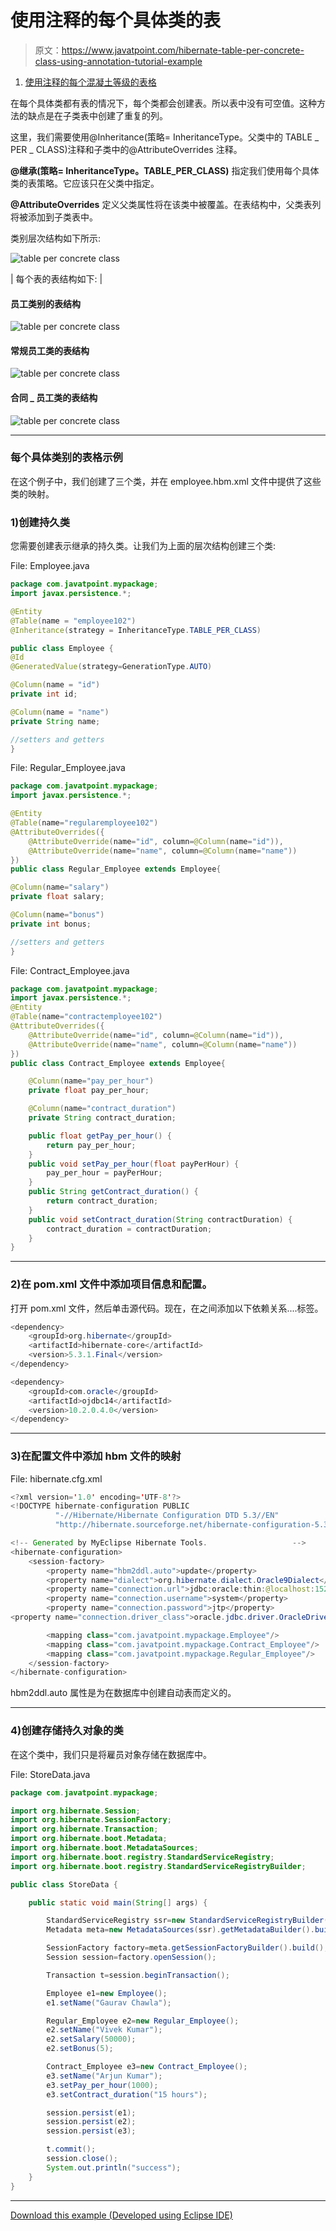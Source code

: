 # 使用注释的每个具体类的表

> 原文：<https://www.javatpoint.com/hibernate-table-per-concrete-class-using-annotation-tutorial-example>

1.  [使用注释的每个混凝土等级的表格](#)

在每个具体类都有表的情况下，每个类都会创建表。所以表中没有可空值。这种方法的缺点是在子类表中创建了重复的列。

这里，我们需要使用@Inheritance(策略= InheritanceType。父类中的 TABLE _ PER _ CLASS)注释和子类中的@AttributeOverrides 注释。

**@继承(策略= InheritanceType。TABLE_PER_CLASS)** 指定我们使用每个具体类的表策略。它应该只在父类中指定。

**@AttributeOverrides** 定义父类属性将在该类中被覆盖。在表结构中，父类表列将被添加到子类表中。

类别层次结构如下所示:

![table per concrete class](../img/1ee88d8a251b98174368673d823b622f.png)

| 每个表的表结构如下: |

#### 员工类别的表结构

![table per concrete class ](../img/e860c304a0bc275a7c4ad55342f540ec.png)

#### 常规员工类的表结构

![table per concrete class ](../img/9a9c3faaef7758bb73e14f1e73244f6a.png)

#### 合同 _ 员工类的表结构

![table per concrete class ](../img/ad264e5bc15b74a9c0664f6e305a7f51.png)

* * *

### 每个具体类别的表格示例

在这个例子中，我们创建了三个类，并在 employee.hbm.xml 文件中提供了这些类的映射。

### 1)创建持久类

您需要创建表示继承的持久类。让我们为上面的层次结构创建三个类:

File: Employee.java

```java
package com.javatpoint.mypackage;
import javax.persistence.*;

@Entity
@Table(name = "employee102")
@Inheritance(strategy = InheritanceType.TABLE_PER_CLASS)

public class Employee {
@Id
@GeneratedValue(strategy=GenerationType.AUTO)

@Column(name = "id")
private int id;

@Column(name = "name")
private String name;

//setters and getters
}

```

File: Regular_Employee.java

```java
package com.javatpoint.mypackage;
import javax.persistence.*;

@Entity
@Table(name="regularemployee102")
@AttributeOverrides({
    @AttributeOverride(name="id", column=@Column(name="id")),
    @AttributeOverride(name="name", column=@Column(name="name"))
})
public class Regular_Employee extends Employee{

@Column(name="salary")	
private float salary;

@Column(name="bonus")	
private int bonus;

//setters and getters
}

```

File: Contract_Employee.java

```java
package com.javatpoint.mypackage;
import javax.persistence.*;
@Entity
@Table(name="contractemployee102")
@AttributeOverrides({
    @AttributeOverride(name="id", column=@Column(name="id")),
    @AttributeOverride(name="name", column=@Column(name="name"))
})
public class Contract_Employee extends Employee{

	@Column(name="pay_per_hour")
	private float pay_per_hour;

	@Column(name="contract_duration")
	private String contract_duration;

	public float getPay_per_hour() {
		return pay_per_hour;
	}
	public void setPay_per_hour(float payPerHour) {
		pay_per_hour = payPerHour;
	}
	public String getContract_duration() {
		return contract_duration;
	}
	public void setContract_duration(String contractDuration) {
		contract_duration = contractDuration;
	}
}

```

* * *

### 2)在 pom.xml 文件中添加项目信息和配置。

打开 pom.xml 文件，然后单击源代码。现在，在<dependencies>之间添加以下依赖关系....</dependencies>标签。

```java
<dependency>
    <groupId>org.hibernate</groupId>
    <artifactId>hibernate-core</artifactId>
    <version>5.3.1.Final</version>
</dependency>

<dependency>
    <groupId>com.oracle</groupId>
    <artifactId>ojdbc14</artifactId>
    <version>10.2.0.4.0</version>
</dependency>

```

* * *

### 3)在配置文件中添加 hbm 文件的映射

File: hibernate.cfg.xml

```java
<?xml version='1.0' encoding='UTF-8'?>
<!DOCTYPE hibernate-configuration PUBLIC
          "-//Hibernate/Hibernate Configuration DTD 5.3//EN"
          "http://hibernate.sourceforge.net/hibernate-configuration-5.3.dtd">

<!-- Generated by MyEclipse Hibernate Tools.                   -->
<hibernate-configuration>
    <session-factory>
        <property name="hbm2ddl.auto">update</property>
        <property name="dialect">org.hibernate.dialect.Oracle9Dialect</property>
        <property name="connection.url">jdbc:oracle:thin:@localhost:1521:xe</property>
        <property name="connection.username">system</property>
        <property name="connection.password">jtp</property>
<property name="connection.driver_class">oracle.jdbc.driver.OracleDriver</property>

 		<mapping class="com.javatpoint.mypackage.Employee"/>
 		<mapping class="com.javatpoint.mypackage.Contract_Employee"/>
 		<mapping class="com.javatpoint.mypackage.Regular_Employee"/>
    </session-factory>
</hibernate-configuration>

```

hbm2ddl.auto 属性是为在数据库中创建自动表而定义的。

* * *

### 4)创建存储持久对象的类

在这个类中，我们只是将雇员对象存储在数据库中。

File: StoreData.java

```java
package com.javatpoint.mypackage;

import org.hibernate.Session;
import org.hibernate.SessionFactory;
import org.hibernate.Transaction;
import org.hibernate.boot.Metadata;
import org.hibernate.boot.MetadataSources;
import org.hibernate.boot.registry.StandardServiceRegistry;
import org.hibernate.boot.registry.StandardServiceRegistryBuilder;

public class StoreData {

	public static void main(String[] args) {

		StandardServiceRegistry ssr=new StandardServiceRegistryBuilder().configure("hibernate.cfg.xml").build();
		Metadata meta=new MetadataSources(ssr).getMetadataBuilder().build();

		SessionFactory factory=meta.getSessionFactoryBuilder().build();
		Session session=factory.openSession();

		Transaction t=session.beginTransaction();

		Employee e1=new Employee();
		e1.setName("Gaurav Chawla");

		Regular_Employee e2=new Regular_Employee();
		e2.setName("Vivek Kumar");
		e2.setSalary(50000);
		e2.setBonus(5);

		Contract_Employee e3=new Contract_Employee();
		e3.setName("Arjun Kumar");
		e3.setPay_per_hour(1000);
		e3.setContract_duration("15 hours");

		session.persist(e1);
		session.persist(e2);
		session.persist(e3);

		t.commit();
		session.close();
		System.out.println("success");		
	}
}

```

* * *

[Download this example (Developed using Eclipse IDE)](hibernatepages/src/tpcannotation.zip)